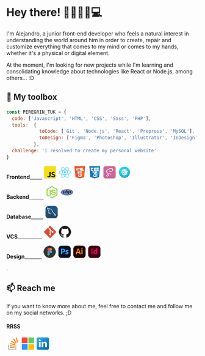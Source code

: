 # Hey there! 👋🏼🧔🏼💻
<!--I'm Alejandro, a junior front-end developer looking for new projects.-->
I'm Alejandro, a junior front-end developer who feels a natural interest in understanding the world around him in order to create, repair and customize everything that comes to my mind or comes to my hands, whether it's a physical or digital element.

<!--At this moment, I'm learning and consolidating on my background technologies like React or Node.js, among others... :D-->
At the moment, I'm looking for new projects while I'm learning and consolidating knowledge about technologies like React or Node.js, among others... :D

<!--## 🧰 Skills and more...-->
## 🧰 My toolbox
```js
const PEREGRIN_TUK = {
  code: ['Javascript', 'HTML', 'CSS', 'Sass', 'PHP'],
  tools:  {
            toCode: ['Git', 'Node.js', 'React', 'Prepross', 'MySQL'],
            toDesign: ['Figma', 'Photoshop', 'Illustrator', 'InDesign', 'WordPress']
          },
  challenge: 'I resolved to create my personal website'
}
```
<!--_____________ -->
<strong>Frontend</strong>_____ 
[![JavaScript](img/tch-JS-XS.png)](https://developer.mozilla.org/es/docs/Web/JavaScript)
[![React](img/tch-React-XS.png)](https://es.reactjs.org/docs/getting-started.html)
[![HTML](img/tch-HTML-XS.png)](https://developer.mozilla.org/es/docs/Web/HTML)
[![CSS](img/tch-CSS-XS.png)](https://developer.mozilla.org/es/docs/Web/CSS)
[![Sass](img/tch-Sass-XS.png)](https://sass-lang.com/documentation/)
[![Prepros](img/tch-Prepros-XS.png)](https://prepros.io/help/getting-started)

<strong>Backend</strong>______ 
[![Node](img/tch-Node-XS.png)](https://nodejs.org/es/docs/)
[![PHP](img/tch-PHP-XS.png)](https://www.php.net/manual/es/getting-started.php)

<strong>Database</strong>_____ 
[![MySQL](img/tch-MySQL-XS.png)](https://dev.mysql.com/doc/)

<strong>VCS</strong>__________ 
[![Git](img/tch-Git-XS.png)](https://git-scm.com/doc)
[![GitHub](img/rrss-GitHub-XS.png)](https://github.com/about)

<strong>Design</strong>_______ 
[![Figma](img/dsgn-Figma-XS.png)](https://www.figma.com/about/)
[![Photoshop](img/dsgn-Photoshop-XS.png)](https://helpx.adobe.com/es/support/photoshop.html)
[![Illustrator](img/dsgn-Illustrator-XS.png)](https://helpx.adobe.com/es/support/illustrator.html)
[![Indesign](img/dsgn-Indesign-XS.png)](https://helpx.adobe.com/es/support/indesign.html)

.

<!--

## 👨🏻‍💻 Projects

- 🌐 Projecto 1 - Breve descripción.
- 🌐 Projecto 2 - Breve descripción.
- 👾 Projecto 3 - Breve descripción.
- 🤖 Projecto 4 - Breve descripción.
- ...

-->

## 📫 Reach me
If you want to know more about me, feel free to contact me and follow me on my social networks. ;D

#### RRSS
[![Stack Overflow](img/rrss-StackOverflow-XS.png)](https://stackoverflow.com/users/17573223/peregrintuk)
[![Microsoft Docs](img/rrss-MicrosoftDocs-XS.png)](https://docs.microsoft.com/es-es/users/peregintuk/)
[![LinkedIn](img/rrss-LinkedIn-XS.png)](https://www.linkedin.com/in/peregrintuk/)
